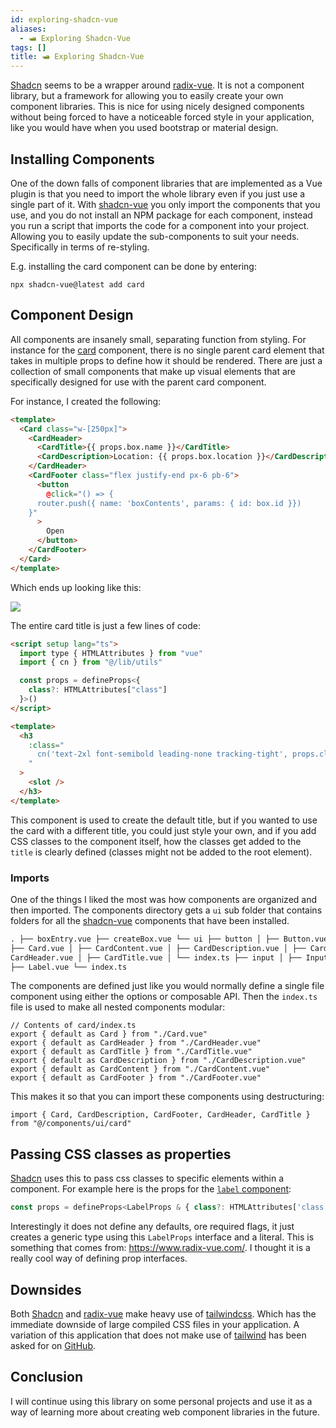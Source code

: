 ```yaml
---
id: exploring-shadcn-vue
aliases:
  - 🛥️ Exploring Shadcn-Vue
tags: []
title: 🛥️ Exploring Shadcn-Vue
---
```


[Shadcn](https://www.shadcn-vue.com/) seems to be a wrapper around [radix-vue](https://www.radix-vue.com/). It is not a component library, but a framework for allowing you to easily create your own component libraries. This is nice for using nicely designed components without being forced to have a noticeable forced style in your application, like you would have when you used bootstrap or material design.

## Installing Components

One of the down falls of component libraries that are implemented as a Vue plugin is that you need to import the whole library even if you just use a single part of it. With [shadcn-vue](https://www.shadcn-vue.com/) you only import the components that you use, and you do not install an NPM package for each component, instead you run a script that imports the code for a component into your project. Allowing you to easily update the sub-components to suit your needs. Specifically in terms of re-styling.

E.g. installing the card component can be done by entering:

```tsx
npx shadcn-vue@latest add card
```

## Component Design

All components are insanely small, separating function from styling. For instance for the [card](https://www.shadcn-vue.com/docs/components/card.html) component, there is no single parent card element that takes in multiple props to define how it should be rendered. There are just a collection of small components that make up visual elements that are specifically designed for use with the parent card component.

For instance, I created the following:

```html
<template>
  <Card class="w-[250px]">
    <CardHeader>
      <CardTitle>{{ props.box.name }}</CardTitle>
      <CardDescription>Location: {{ props.box.location }}</CardDescription>
    </CardHeader>
    <CardFooter class="flex justify-end px-6 pb-6">
      <button
        @click="() => {
      router.push({ name: 'boxContents', params: { id: box.id }})
    }"
      >
        Open
      </button>
    </CardFooter>
  </Card>
</template>
```

Which ends up looking like this:

![](Pasted%20image%2020240914144931.png)

The entire card title is just a few lines of code:

```html
<script setup lang="ts">
  import type { HTMLAttributes } from "vue"
  import { cn } from "@/lib/utils"

  const props = defineProps<{
    class?: HTMLAttributes["class"]
  }>()
</script>

<template>
  <h3
    :class="
      cn('text-2xl font-semibold leading-none tracking-tight', props.class)
    "
  >
    <slot />
  </h3>
</template>
```

This component is used to create the default title, but if you wanted to use the card with a different title, you could just style your own, and if you add CSS classes to the component itself, how the classes get added to the `title` is clearly defined (classes might not be added to the root element).

### Imports

One of the things I liked the most was how components are organized and then imported. The components directory gets a `ui` sub folder that contains folders for all the [shadcn-vue](https://www.shadcn-vue.com/) components that have been installed.

```html
. ├── boxEntry.vue ├── createBox.vue └── ui ├── button │ ├── Button.vue │ └── index.ts ├── card │
├── Card.vue │ ├── CardContent.vue │ ├── CardDescription.vue │ ├── CardFooter.vue │ ├──
CardHeader.vue │ ├── CardTitle.vue │ └── index.ts ├── input │ ├── Input.vue │ └── index.ts └── label
├── Label.vue └── index.ts
```

The components are defined just like you would normally define a single file component using either the options or composable API. Then the `index.ts` file is used to make all nested components modular:

```tsx
// Contents of card/index.ts
export { default as Card } from "./Card.vue"
export { default as CardHeader } from "./CardHeader.vue"
export { default as CardTitle } from "./CardTitle.vue"
export { default as CardDescription } from "./CardDescription.vue"
export { default as CardContent } from "./CardContent.vue"
export { default as CardFooter } from "./CardFooter.vue"
```

This makes it so that you can import these components using destructuring:

```tsx
import { Card, CardDescription, CardFooter, CardHeader, CardTitle } from "@/components/ui/card"
```

## Passing CSS classes as properties

[Shadcn](https://www.shadcn-vue.com/) uses this to pass css classes to specific elements within a component. For example here is the props for the [`label` component](https://www.shadcn-vue.com/docs/components/label.html):

```jsx
const props = defineProps<LabelProps & { class?: HTMLAttributes['class'] }>()
```

Interestingly it does not define any defaults, ore required flags, it just creates a generic type using this `LabelProps` interface and a literal. This is something that comes from: https://www.radix-vue.com/. I thought it is a really cool way of defining prop interfaces.

## Downsides

Both [Shadcn](https://www.shadcn-vue.com/) and [radix-vue](https://www.radix-vue.com/) make heavy use of [tailwindcss](https://tailwindcss.com/). Which has the immediate downside of large compiled CSS files in your application. A variation of this application that does not make use of [tailwind](https://tailwindcss.com/) has been asked for on [GitHub](https://github.com/shadcn-ui/ui/discussions/2832).

## Conclusion

I will continue using this library on some personal projects and use it as a way of learning more about creating web component libraries in the future.
